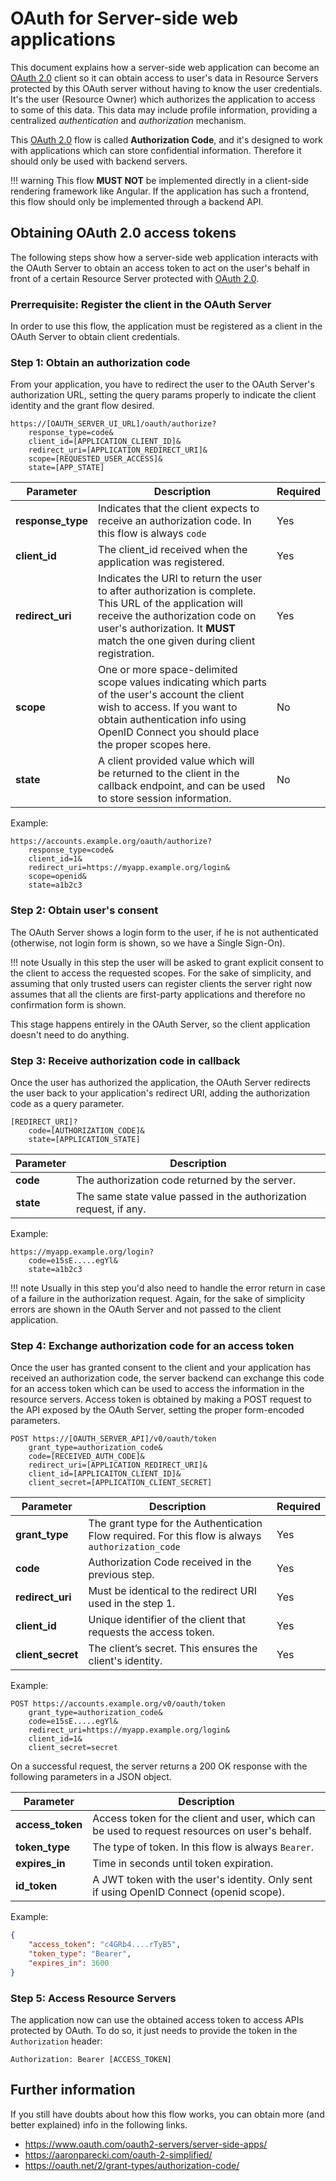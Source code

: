 # OAuth for Server-side web applications

This document explains how a server-side web application can become an [OAuth 2.0] client so
it can obtain access to user's data in Resource Servers protected by this OAuth server without 
having to know the user credentials. It's the user (Resource Owner) which authorizes the application
to access to some of this data. This data may include profile information, providing a centralized
*authentication* and *authorization* mechanism.

This [OAuth 2.0] flow is called **Authorization Code**, and it's designed to work with applications
which can store confidential information. Therefore it should only be used with backend servers.

!!! warning
    This flow **MUST NOT** be implemented directly in a client-side rendering framework like Angular.
    If the application has such a frontend, this flow should only be implemented through a backend API.

## Obtaining OAuth 2.0 access tokens

The following steps show how a server-side web application interacts with the OAuth Server to obtain 
an access token to act on the user's behalf in front of a certain Resource Server protected with 
[OAuth 2.0].

### Prerrequisite: Register the client in the OAuth Server

In order to use this flow, the application must be registered as a client in the OAuth Server to obtain
client credentials.

### Step 1: Obtain an authorization code

From your application, you have to redirect the user to the OAuth Server's authorization URL, setting the
query params properly to indicate the client identity and the grant flow desired.

```
https://[OAUTH_SERVER_UI_URL]/oauth/authorize?
    response_type=code&
    client_id=[APPLICATION_CLIENT_ID]&
    redirect_uri=[APPLICATION_REDIRECT_URI]&
    scope=[REQUESTED_USER_ACCESS]&
    state=[APP_STATE]
```

Parameter | Description | Required
--- | --- | ---
**response_type** | Indicates that the client expects to receive an authorization code. In this flow is always `code` | Yes
**client_id** | The client_id received when the application was registered. | Yes
**redirect_uri** | Indicates the URI to return the user to after authorization is complete. This URL of the application will receive the authorization code on user's authorization. It **MUST** match the one given during client registration. | Yes
**scope** | One or more space-delimited scope values indicating which parts of the user's account the client wish to access. If you want to obtain authentication info using OpenID Connect you should place the proper scopes here. | No
**state** | A client provided value which will be returned to the client in the callback endpoint, and can be used to store session information. | No

Example:

```
https://accounts.example.org/oauth/authorize?
    response_type=code&
    client_id=1&
    redirect_uri=https://myapp.example.org/login&
    scope=openid&
    state=a1b2c3
```

### Step 2: Obtain user's consent

The OAuth Server shows a login form to the user, if he is not authenticated (otherwise, not login form is shown,
so we have a Single Sign-On).

!!! note
    Usually in this step the user will be asked to grant explicit consent to the client to access the requested scopes.
    For the sake of simplicity, and assuming that only trusted users can register clients the server right now assumes
    that all the clients are first-party applications and therefore no confirmation form is shown.

This stage happens entirely in the OAuth Server, so the client application doesn't need to do anything.

### Step 3: Receive authorization code in callback

Once the user has authorized the application, the OAuth Server redirects the user back to your application's redirect URI,
adding the authorization code as a query parameter. 

```
[REDIRECT_URI]?
    code=[AUTHORIZATION_CODE]&
    state=[APPLICATION_STATE]
```

Parameter | Description
--- | ---
**code** | The authorization code returned by the server.
**state** | The same state value passed in the authorization request, if any.

Example:

```
https://myapp.example.org/login?
    code=e15sE.....egYl&
    state=a1b2c3
```

!!! note
    Usually in this step you'd also need to handle the error return in case of a failure in the authorization request.
    Again, for the sake of simplicity errors are shown in the OAuth Server and not passed to the client application.

### Step 4: Exchange authorization code for an access token

Once the user has granted consent to the client and your application has received an authorization code, the server
backend can exchange this code for an access token which can be used to access the information in the resource servers.
Access token is obtained by making a POST request to the API exposed by the OAuth Server, setting the proper form-encoded
parameters.

```
POST https://[OAUTH_SERVER_API]/v0/oauth/token
    grant_type=authorization_code&
    code=[RECEIVED_AUTH_CODE]&
    redirect_uri=[APPLICATION_REDIRECT_URI]&
    client_id=[APPLICAITON_CLIENT_ID]&
    client_secret=[APPLICATION_CLIENT_SECRET]
```

Parameter | Description | Required
--- | --- | ---
**grant_type** | The grant type for the Authentication Flow required. For this flow is always `authorization_code` | Yes
**code** | Authorization Code received in the previous step. | Yes
**redirect_uri** | Must be identical to the redirect URI used in the step 1. | Yes
**client_id** | Unique identifier of the client that requests the access token. | Yes
**client_secret** | The client’s secret. This ensures the client's identity. | Yes

Example:

```
POST https://accounts.example.org/v0/oauth/token
    grant_type=authorization_code&
    code=e15sE.....egYl&
    redirect_uri=https://myapp.example.org/login&
    client_id=1&
    client_secret=secret
```

On a successful request, the server returns a 200 OK response with the following parameters in a JSON object.

Parameter | Description
--- | ---
**access_token** | Access token for the client and user, which can be used to request resources on user's behalf.
**token_type** | The type of token. In this flow is always `Bearer`.
**expires_in** | Time in seconds until token expiration.
**id_token** | A JWT token with the user's identity. Only sent if using OpenID Connect (openid scope).

Example:

```json
{
    "access_token": "c4GRb4....rTyB5",
    "token_type": "Bearer",
    "expires_in": 3600
}
```

### Step 5: Access Resource Servers

The application now can use the obtained access token to access APIs protected by OAuth. To do so, it just needs to
provide the token in the `Authorization` header:

`Authorization: Bearer [ACCESS_TOKEN]`

## Further information

If you still have doubts about how this flow works, you can obtain more (and better explained) info in the following links.

- <https://www.oauth.com/oauth2-servers/server-side-apps/>
- <https://aaronparecki.com/oauth-2-simplified/>
- <https://oauth.net/2/grant-types/authorization-code/>

[OAuth 2.0]: https://tools.ietf.org/html/rfc6749
